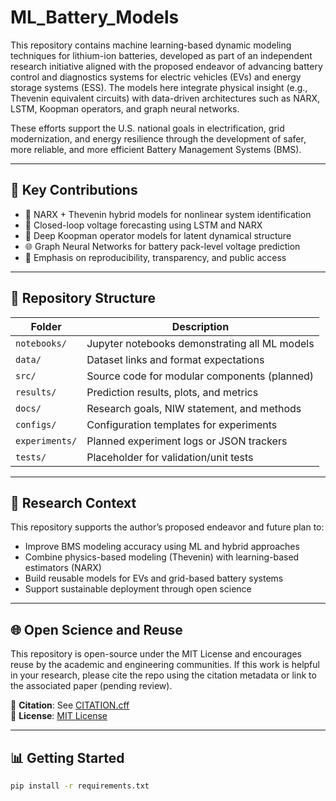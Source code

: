 # ML_Battery_Models

This repository contains machine learning-based dynamic modeling techniques for lithium-ion batteries, developed as part of an independent research initiative aligned with the proposed endeavor of advancing battery control and diagnostics systems for electric vehicles (EVs) and energy storage systems (ESS). The models here integrate physical insight (e.g., Thevenin equivalent circuits) with data-driven architectures such as NARX, LSTM, Koopman operators, and graph neural networks.

These efforts support the U.S. national goals in electrification, grid modernization, and energy resilience through the development of safer, more reliable, and more efficient Battery Management Systems (BMS).

---

## 📌 Key Contributions

- 🔁 NARX + Thevenin hybrid models for nonlinear system identification  
- 🔄 Closed-loop voltage forecasting using LSTM and NARX  
- 🔬 Deep Koopman operator models for latent dynamical structure  
- 🌐 Graph Neural Networks for battery pack-level voltage prediction  
- 📖 Emphasis on reproducibility, transparency, and public access  

---

## 📂 Repository Structure

| Folder        | Description |
|---------------|-------------|
| `notebooks/`  | Jupyter notebooks demonstrating all ML models |
| `data/`       | Dataset links and format expectations |
| `src/`        | Source code for modular components (planned) |
| `results/`    | Prediction results, plots, and metrics |
| `docs/`       | Research goals, NIW statement, and methods |
| `configs/`    | Configuration templates for experiments |
| `experiments/`| Planned experiment logs or JSON trackers |
| `tests/`      | Placeholder for validation/unit tests |

---

## 🧠 Research Context

This repository supports the author’s proposed endeavor and future plan to:
- Improve BMS modeling accuracy using ML and hybrid approaches
- Combine physics-based modeling (Thevenin) with learning-based estimators (NARX)
- Build reusable models for EVs and grid-based battery systems
- Support sustainable deployment through open science

---

## 🌐 Open Science and Reuse

This repository is open-source under the MIT License and encourages reuse by the academic and engineering communities. If this work is helpful in your research, please cite the repo using the citation metadata or link to the associated paper (pending review).

📄 **Citation**: See [CITATION.cff](./CITATION.cff)  
📘 **License**: [MIT License](./LICENSE)

---

## 📊 Getting Started

```bash
pip install -r requirements.txt
